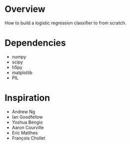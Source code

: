 Overview
============
How to build a logistic regression classifier to from scratch.

Dependencies
============
* numpy
* scipy
* h5py
* matplotlib
* PIL 

Inspiration
===========
* Andrew Ng
* Ian Goodfellow
* Yoshua Bengio
* Aaron Courville
* Eric Matthes
* François Chollet
